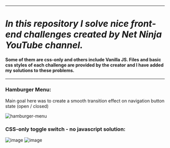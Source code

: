 
--- 
# *In this repository I solve nice front-end challenges created by Net Ninja YouTube channel.*

#### Some of them are css-only and others include Vanilla JS. Files and basic css styles of each challenge are provided by the creator and I have added my solutions to these problems. 
---

### Hamburger Menu: 

Main goal here was to create a smooth transition effect on navigation button state (open / closed)

![hamburger-menu](https://github.com/user-attachments/assets/69f11d77-7c52-4196-9ab5-febfd701d4a4)

### CSS-only toggle switch - no javascript solution:

![image](https://github.com/user-attachments/assets/9b1c8ac4-8a46-497f-87cd-b84106182c5b)
![image](https://github.com/user-attachments/assets/1681a3b9-166c-4ee1-bb09-56bffd31097f)

